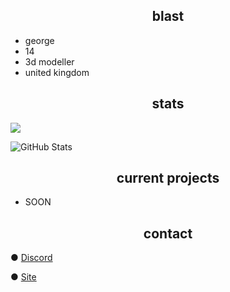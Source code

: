 
<h2 align="center">blast</h2>

- george
- 14
- 3d modeller 
- united kingdom

<h2 align="center">stats</h2>

![](https://komarev.com/ghpvc/?username=bIasted&color=orange)

![GitHub Stats](https://github-readme-stats.vercel.app/api?username=bIasted&theme=codeSTACKr)

<h2 align="center">current projects</h2>

-  SOON

<h2 align="center">contact</h2>

● [Discord](https://discord.com/users/983763943518523392)

● [Site](https://discord.com/users/983763943518523392)


